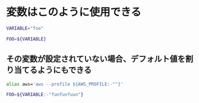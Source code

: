 # 変数はこのように使用できる

```bash
VARIABLE="foo"

FOO=${VARIABLE}
```

## その変数が設定されていない場合、デフォルト値を割り当てるようにもできる

```bash
alias aws='aws --profile ${AWS_PROFILE:-""}'
```

```bash
FOO=${VARIABLE:-"funfunfuun"}
```
